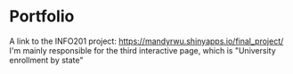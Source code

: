 # Portfolio
A link to the INFO201 project: <https://mandyrwu.shinyapps.io/final_project/>  
I'm mainly responsible for the third interactive page, which is "University enrollment by state"
